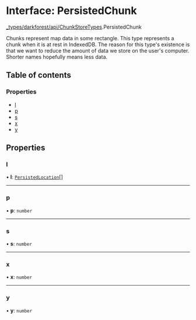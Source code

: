 # Interface: PersistedChunk

[\_types/darkforest/api/ChunkStoreTypes](../modules/_types_darkforest_api_ChunkStoreTypes.md).PersistedChunk

Chunks represent map data in some rectangle. This type represents a chunk when it is at rest in
IndexedDB. The reason for this type's existence is that we want to reduce the amount of data we
store on the user's computer. Shorter names hopefully means less data.

## Table of contents

### Properties

- [l](_types_darkforest_api_ChunkStoreTypes.PersistedChunk.md#l)
- [p](_types_darkforest_api_ChunkStoreTypes.PersistedChunk.md#p)
- [s](_types_darkforest_api_ChunkStoreTypes.PersistedChunk.md#s)
- [x](_types_darkforest_api_ChunkStoreTypes.PersistedChunk.md#x)
- [y](_types_darkforest_api_ChunkStoreTypes.PersistedChunk.md#y)

## Properties

### l

• **l**: [`PersistedLocation`](_types_darkforest_api_ChunkStoreTypes.PersistedLocation.md)[]

---

### p

• **p**: `number`

---

### s

• **s**: `number`

---

### x

• **x**: `number`

---

### y

• **y**: `number`

